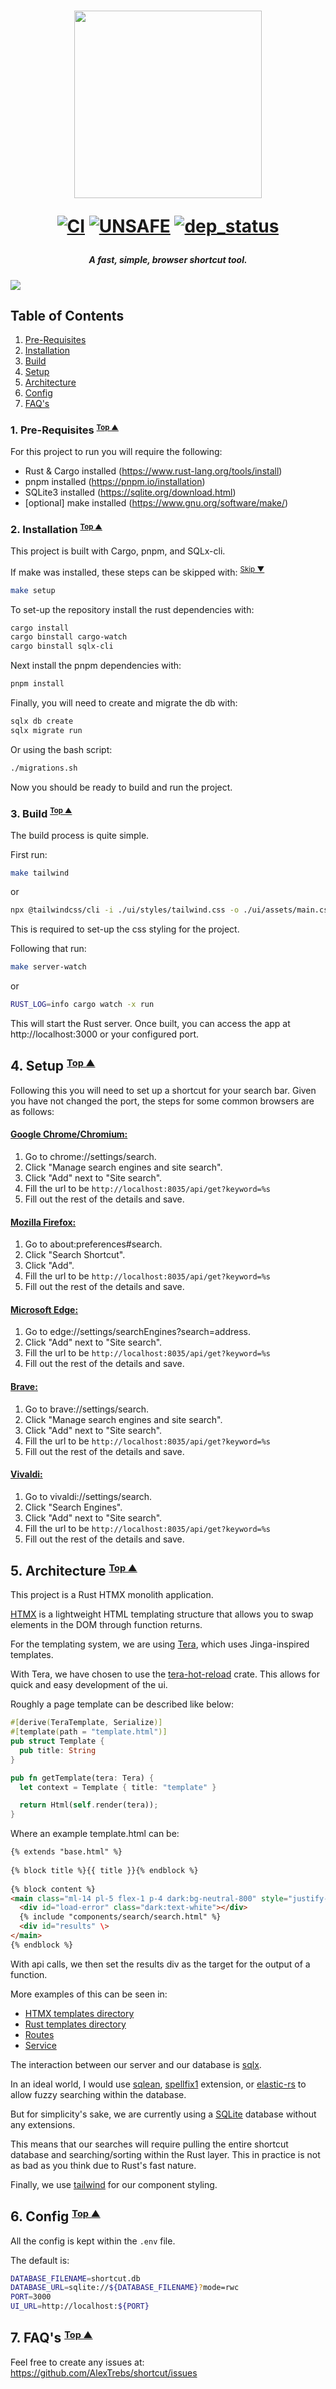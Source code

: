 <h1 align="center">
<img width="300px" src="https://raw.githubusercontent.com/AlexTrebs/shortcut/refs/heads/main/docs/images/icon.png" />

[![CI][s0]][l0] [![UNSAFE][s3]][l3] [![dep_status][s7]][l7] 
</h1>

[s0]: https://github.com/AlexTrebs/Shortcut/workflows/CI/badge.svg
[l0]: https://github.com/AlexTrebs/Shortcut/actions
[s3]: https://img.shields.io/badge/unsafe-forbidden-success.svg
[l3]: https://github.com/rust-secure-code/safety-dance/
[s7]: https://deps.rs/repo/github/AlexTrebs/Shortcut/status.svg
[l7]: https://deps.rs/repo/github/AlexTrebs/Shortcut

<h5 align="center">A fast, simple, browser shortcut tool.</h1>

![](https://raw.githubusercontent.com/AlexTrebs/shortcut/refs/heads/main/docs/images/shortcuts_demo.gif)

## <a name="table-of-contents"></a> Table of Contents

1. [Pre-Requisites](#prereq)
2. [Installation](#install)
3. [Build](#build)
4. [Setup](#setup)
5. [Architecture](#arch)
6. [Config](#config)
7. [FAQ's](#faqs)

### 1. <a name="prereq"></a> Pre-Requisites <small><sup>[Top ▲](#table-of-contents)</sup></small>

For this project to run you will require the following:
- Rust & Cargo installed (https://www.rust-lang.org/tools/install)
- pnpm installed (https://pnpm.io/installation)
- SQLite3 installed (https://sqlite.org/download.html)
- [optional] make installed (https://www.gnu.org/software/make/)

### 2. <a name="install"></a> Installation <small><sup>[Top ▲](#table-of-contents)</sup></small>

This project is built with Cargo, pnpm, and SQLx-cli.

If make was installed, these steps can be skipped with:     <sup float="right">[Skip ▼](#build)</sup>

```sh
make setup
```


To set-up the repository install the rust dependencies with: 

```sh
cargo install
cargo binstall cargo-watch
cargo binstall sqlx-cli
```

Next install the pnpm dependencies with:
```sh
pnpm install
```

Finally, you will need to create and migrate the db with:
```sh 
sqlx db create
sqlx migrate run
```
Or using the bash script:
```sh
./migrations.sh
```

Now you should be ready to build and run the project.

### 3. <a name="build"></a> Build <small><sup>[Top ▲](#table-of-contents)</sup></small>

The build process is quite simple.

First run:

```sh
make tailwind
```
or
```sh
npx @tailwindcss/cli -i ./ui/styles/tailwind.css -o ./ui/assets/main.css
```

This is required to set-up the css styling for the project. 

Following that run:

```sh
make server-watch
```
or 
```sh
RUST_LOG=info cargo watch -x run
```
This will start the Rust server. Once built, you can access the app at http://localhost:3000 or your configured port.

## 4. <a name="setup"></a> Setup <small><sup>[Top ▲](#table-of-contents)</sup></small>

Following this you will need to set up a shortcut for your search bar. Given you have not changed the port, the steps for some common browsers are as follows:

#### <b><u>Google Chrome/Chromium:</u></b>
1. Go to chrome://settings/search. 
2. Click "Manage search engines and site search". 
3. Click "Add" next to "Site search". 
4. Fill the url to be `http://localhost:8035/api/get?keyword=%s`
5. Fill out the rest of the details and save.

#### <b><u>Mozilla Firefox:</u></b>
1. Go to about:preferences#search. 
2. Click "Search Shortcut". 
3. Click "Add". 
4. Fill the url to be `http://localhost:8035/api/get?keyword=%s`
5. Fill out the rest of the details and save.

#### <b><u>Microsoft Edge:</u></b>
1. Go to edge://settings/searchEngines?search=address. 
2. Click "Add" next to "Site search". 
3. Fill the url to be `http://localhost:8035/api/get?keyword=%s`
4. Fill out the rest of the details and save.
 
#### <b><u>Brave:</u></b>
1. Go to brave://settings/search. 
2. Click "Manage search engines and site search". 
3. Click "Add" next to "Site search". 
4. Fill the url to be `http://localhost:8035/api/get?keyword=%s`
5. Fill out the rest of the details and save.

#### <b><u>Vivaldi:</u></b>
1. Go to vivaldi://settings/search. 
2. Click "Search Engines". 
3. Click "Add" next to "Site search". 
4. Fill the url to be `http://localhost:8035/api/get?keyword=%s`
5. Fill out the rest of the details and save.

## 5. <a name="arch"></a> Architecture <small><sup>[Top ▲](#table-of-contents)</sup></small>

This project is a Rust HTMX monolith application.

[HTMX](https://htmx.org) is a lightweight HTML templating structure that allows you to swap elements in the DOM through function returns.

For the templating system, we are using [Tera](https://docs.rs/tera/latest/tera/), which uses Jinga-inspired templates.

With Tera, we have chosen to use the [tera-hot-reload](https://github.com/oxidlabs/tera-hot-reload) crate. This allows for quick and easy development of the ui.
 
Roughly a page template can be described like below:

```rust
#[derive(TeraTemplate, Serialize)]
#[template(path = "template.html")]
pub struct Template {
  pub title: String
}

pub fn getTemplate(tera: Tera) {
  let context = Template { title: "template" }

  return Html(self.render(tera));
}
```

Where an example template.html can be: 

```html
{% extends "base.html" %}
 
{% block title %}{{ title }}{% endblock %}
 
{% block content %}
<main class="ml-14 pl-5 flex-1 p-4 dark:bg-neutral-800" style="justify-items: center;" >
  <div id="load-error" class="dark:text-white"></div>
  {% include "components/search/search.html" %}
  <div id="results" \>
</main>
{% endblock %}
```

With api calls, we then set the results div as the target for the output of a function. 

More examples of this can be seen in: 
- [HTMX templates directory](ui/templates)
- [Rust templates directory](src/templates)
- [Routes](src/routes/shortcut.rs)
- [Service](src/service/shortcut.rs)

The interaction between our server and our database is [sqlx](https://docs.rs/sqlx/latest/sqlx/).

In an ideal world, I would use [sqlean](https://github.com/nalgeon/sqlean), [spellfix1](https://sqlite.org/spellfix1.html) extension, or [elastic-rs](https://github.com/elastic/elasticsearch-rs?tab=readme-ov-file) to allow fuzzy searching within the database. 

But for simplicity's sake, we are currently using a [SQLite](https://sqlite.org) database without any extensions.

This means that our searches will require pulling the entire shortcut database and searching/sorting within the Rust layer. This in practice is not as bad as you think due to Rust's fast nature.

Finally, we use [tailwind](https://tailwindcss.com) for our component styling.

## 6. <a name="config"></a> Config <small><sup>[Top ▲](#table-of-contents)</sup></small>

All the config is kept within the `.env` file.

The default is:

```sh
DATABASE_FILENAME=shortcut.db
DATABASE_URL=sqlite://${DATABASE_FILENAME}?mode=rwc
PORT=3000
UI_URL=http://localhost:${PORT}
```

## 7. <a name="faqs"></a> FAQ's <small><sup>[Top ▲](#table-of-contents)</sup></small>


Feel free to create any issues at: https://github.com/AlexTrebs/shortcut/issues
